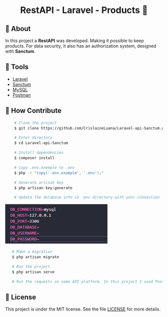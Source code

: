 <h1 align="center"> 
    <p>RestAPI - Laravel - Products 📑</p>
</h1>

## 📕 About

In this project a **RestAPI** was developed. Making it possible to keep products. For data security, it also has an authorization system, designed with **Sanctum**.


## 🔨 Tools

- [Laravel](https://laravel.com/)
- [Sanctum](https://laravel.com/docs/9.x/sanctum)
- [MySQL](https://www.mysql.com/)
- [Postman](https://www.postman.com/)


## 🤗 How Contribute

```bash
    # Clone the project
    $ git clone https://github.com/CrislaineLuana/Laravel-api-Sanctum.git
```

```bash
    # Enter directory
    $ cd Laravel-api-Sanctum
```

```bash
    # Install dependencies
    $ composer install
```

```bash
    # Copy .env.exemple to .env
    $ php -r "copy('.env.example', '.env');"
```

```bash
    # Generate artisan key
    $ php artisan key:generate
```

```bash
    # Update the database info in .env directory with your connection
```
 <img src="./public/readme/.envBanco.png">


 ```bash
    # Make a migration
    $ php artisan migrate
```

 ```bash
    # Run the project
    $ php artisan serve
```

 ```bash
    # Run the requests on some API platform. In this project I used Postman 
```



## 📃 License 
This project is under the MIT license. See the file [LICENSE](./LICENSE.TXT) for more details.